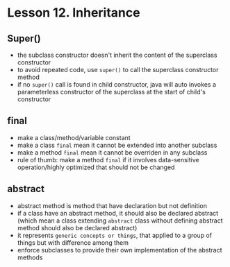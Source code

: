 # Lesson 12. Inheritance

## Super()

- the subclass constructor doesn't inherit the content of the superclass constructor
- to avoid repeated code, use `super()` to call the superclass constructor method
- if no `super()` call is found in child constructor, java will auto invokes a parameterless constructor of the superclass at the start of child's constructor

## final

- make a class/method/variable constant
- make a class `final` mean it cannot be extended into another subclass
- make a method `final` mean it cannot be overriden in any subclass
- rule of thumb: make a method `final` if it involves data-sensitive operation/highly optimized that should not be changed

## abstract

- abstract method is method that have declaration but not definition
- if a class have an abstract method, it should also be declared abstract (which mean a class extending `abstract` class without defining abstract method should also be declared abstract)
- it represents `generic concepts or things`, that applied to a group of things but with difference among them
- enforce subclasses to provide their own implementation of the abstract methods
